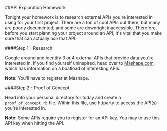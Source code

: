 ##API Exploration Homework

Tonight your homework is to research external APIs you're interested in using for your first project. There are a ton of cool APIs out there, but many are poorly documented, and some are downright inaccessible. Therefore, before you start planning your project around an API, it's vital that you make sure that can actually *use* that API.

####Step 1 - Research

Google around and identify 3 or 4 external APIs that provide data you're interested in. If you find yourself uninspired, head over to [Mashape.com](https://www.mashape.com/ismaelc/yoda-speak#!documentation), which has information on a boatload of interesting APIs.

__Note:__ You'll have to register at Mashape.


####Step 2 - Proof of Concept

Head into your personal directory for today and create a `proof_of_concept.rb` file. Within this file, use httparty to access the API(s) you're interested in. 

__Note:__ Some APIs require you to register for an API key. You may to use this API key when hitting the API.
